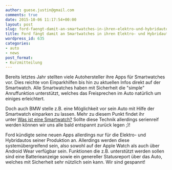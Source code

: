 ```yaml
---
author: guese.justin@gmail.com
comments: true
date: 2015-10-06 11:17:54+00:00
layout: post
slug: ford-faengt-damit-an-smartwatches-in-ihren-elektro-und-hybridautos-zu-nutzen
title: Ford fängt damit an Smartwatches in ihren Elektro- und Hybridautos zu nutzen!
wordpress_id: 635
categories:
- auto
- news
post_format:
- Kurzmitteilung
---
```


Bereits letztes Jahr stellten viele Autohersteller ihre Apps für Smartwatches vor. Dies reichte von Einparkhilfen bis hin zu aktuellen Infos direkt auf der Smartwatch. Alle Smartwatches haben mit Sicherheit die "simple" Anruffunktion unterstützt, welches das Freisprechen im Auto natürlich um einiges erleichtert.




Doch auch BMW stelle z.B. eine Möglichkeit vor sein Auto mit Hilfe der Smartwatch einparken zu lassen. Mehr zu diesem Punkt findet ihr unter [Was ist eine Smartwatch?](https://www.mrsmartwatch.net/was-ist-eine-smartwatch/) Sollte diese Technik allerdings serienreif werden können wir uns alle bald entspannt zurück legen ;)!


Ford kündigte seine neuen Apps allerdings nur für die Elektro- und Hybridautos seiner Produktion an. Allerdings werden diese systemübergreifend sein, also sowohl auf der Apple Watch als auch über Android Wear verfügbar sein. Funktionen die z.B. unterstützt werden sollen sind eine Batterieanzeige sowie ein genereller Statusreport über das Auto, welches mit Sicherheit sehr nützlich sein kann. Wir sind gespannt!
